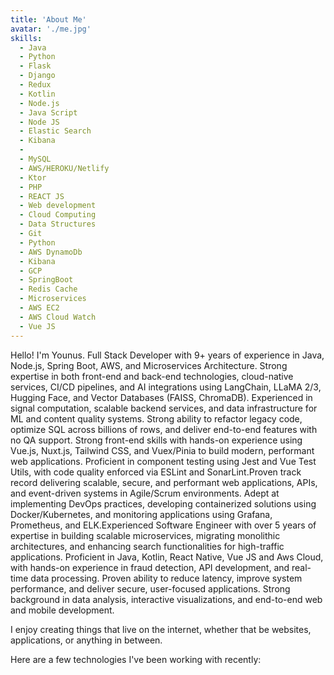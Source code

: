 ```yaml
---
title: 'About Me'
avatar: './me.jpg'
skills:
  - Java
  - Python
  - Flask
  - Django
  - Redux
  - Kotlin
  - Node.js
  - Java Script
  - Node JS
  - Elastic Search
  - Kibana
  - 
  - MySQL
  - AWS/HEROKU/Netlify
  - Ktor
  - PHP
  - REACT JS
  - Web development
  - Cloud Computing
  - Data Structures
  - Git
  - Python
  - AWS DynamoDb
  - Kibana
  - GCP
  - SpringBoot
  - Redis Cache
  - Microservices
  - AWS EC2
  - AWS Cloud Watch
  - Vue JS
---
```


Hello! I'm Younus. Full Stack Developer with 9+ years of experience in Java, Node.js, Spring Boot, AWS, and Microservices Architecture. Strong expertise in both front-end and back-end technologies, cloud-native services, CI/CD pipelines, and AI integrations using LangChain, LLaMA 2/3, Hugging Face, and Vector Databases (FAISS, ChromaDB). Experienced in signal computation, scalable backend services, and data infrastructure for ML and content quality systems. Strong ability to refactor legacy code, optimize SQL across billions of rows, and deliver end-to-end features with no QA support. Strong front-end skills with hands-on experience using Vue.js, Nuxt.js, Tailwind CSS, and Vuex/Pinia to build modern, performant web applications. Proficient in component testing using Jest and Vue Test Utils, with code quality enforced via ESLint and SonarLint.Proven track record delivering scalable, secure, and performant web applications, APIs, and event-driven systems in Agile/Scrum environments. Adept at implementing DevOps practices, developing containerized solutions using Docker/Kubernetes, and monitoring applications using Grafana, Prometheus, and ELK.Experienced Software Engineer with over 5 years of expertise in building scalable microservices, migrating monolithic architectures, and enhancing search functionalities for high-traffic applications. Proficient in Java, Kotlin, React Native, Vue JS and Aws Cloud, with hands-on experience in fraud detection, API development, and real-time data processing. Proven ability to reduce latency, improve system performance, and deliver secure, user-focused applications. Strong background in data analysis, interactive visualizations, and end-to-end web and mobile development.

I enjoy creating things that live on the internet, whether that be websites, applications, or anything in between.

Here are a few technologies I've been working with recently:
